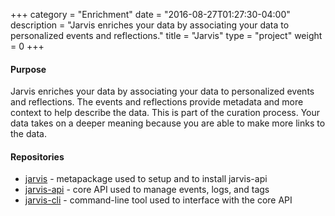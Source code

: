 +++
category = "Enrichment"
date = "2016-08-27T01:27:30-04:00"
description = "Jarvis enriches your data by associating your data to personalized events and reflections."
title = "Jarvis"
type = "project"
weight = 0
+++

#### Purpose

Jarvis enriches your data by associating your data to personalized events and reflections.  The events and reflections provide metadata and more context to help describe the data.  This is part of the curation process.  Your data takes on a deeper meaning because you are able to make more links to the data.

#### Repositories

* [jarvis](https://github.com/clb6/jarvis) - metapackage used to setup and to install jarvis-api
* [jarvis-api](https://github.com/clb6/jarvis-api) - core API used to manage events, logs, and tags
* [jarvis-cli](https://github.com/clb6/jarvis-cli) - command-line tool used to interface with the core API
